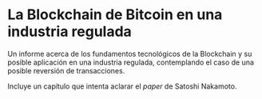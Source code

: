 # La Blockchain de Bitcoin en una industria regulada

Un informe acerca de los fundamentos tecnológicos de la Blockchain y su posible aplicación en una industria regulada, contemplando el caso 
de una posible reversión de transacciones.

Incluye un capítulo que intenta aclarar el *paper* de Satoshi Nakamoto.
